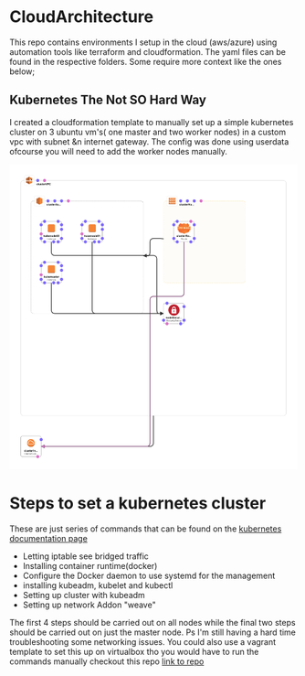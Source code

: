 # CloudArchitecture
This repo contains environments I setup in the cloud (aws/azure) using automation tools like  terraform and cloudformation.
The yaml files can be found in the respective folders. Some require more context like the ones below;

## Kubernetes The Not SO Hard Way
I created a cloudformation template to manually set up a simple kubernetes cluster on 3 ubuntu vm's( one master and two worker nodes) in a custom vpc with subnet &n internet gateway. The config was done using userdata ofcourse you will need to add the worker nodes manually.


![Photo](https://github.com/goekezie/CloudArchitecture/blob/main/AWS/thenotsohardway.png)

# Steps to set a kubernetes cluster
These are just series of commands that can be found on the [kubernetes documentation page](https://kubernetes.io/docs/setup/production-environment/tools/kubeadm/install-kubeadm/)
* Letting iptable see bridged traffic
* Installing container runtime(docker)
* Configure the Docker daemon to use systemd for the management
* installing kubeadm, kubelet and kubectl
* Setting up cluster with kubeadm
* Setting up network Addon "weave"

The first 4 steps should be carried out on all nodes while the final two steps should be carried out on just the master node.
Ps I'm  still having a hard time troubleshooting some networking issues. You could also use a vagrant template to set this up on virtualbox tho you would have to run the commands manually checkout this repo [link to repo](https://github.com/goekezie/certified-kubernetes-administrator-course) 
